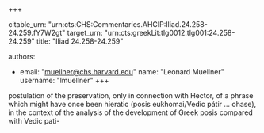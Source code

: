 +++


citable_urn: "urn:cts:CHS:Commentaries.AHCIP:Iliad.24.258-24.259.fY7W2gt"
target_urn: "urn:cts:greekLit:tlg0012.tlg001:24.258-24.259"
title: "Iliad 24.258-24.259"

authors:
- email: "muellner@chs.harvard.edu"
  name: "Leonard Muellner"
  username: "lmuellner"
+++

<p>postulation of the preservation, only in connection with Hector, of a phrase which might have once been hieratic (posis eukhomai/Vedic pátir … ohase), in the context of the analysis of the development of Greek posis compared with Vedic pati-</p>